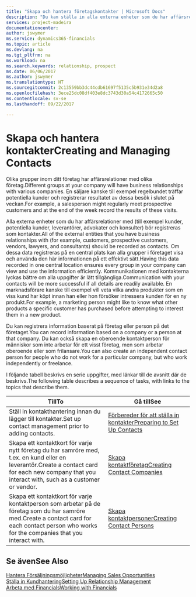 ```yaml
---
title: "Skapa och hantera företagskontakter | Microsoft Docs"
description: "Du kan ställa in alla externa enheter som du har affärsrelationer med (till exempel potentiella kunder, leverantörer och konsulter) för kontakter."
services: project-madeira
documentationcenter: 
author: jswymer
ms.service: dynamics365-financials
ms.topic: article
ms.devlang: na
ms.tgt_pltfrm: na
ms.workload: na
ms.search.keywords: relationship, prospect
ms.date: 06/06/2017
ms.author: jswymer
ms.translationtype: HT
ms.sourcegitcommit: 2c13559bb3dc44cdb61697f5135c5b931e34d2a8
ms.openlocfilehash: 3ece25dc08df403e8dc3743d30a54c4172665c50
ms.contentlocale: sv-se
ms.lasthandoff: 09/22/2017

---
```

# <a name="creating-and-managing-contacts"></a><span data-ttu-id="062b1-103">Skapa och hantera kontakter</span><span class="sxs-lookup"><span data-stu-id="062b1-103">Creating and Managing Contacts</span></span>
<span data-ttu-id="062b1-104">Olika grupper inom ditt företag har affärsrelationer med olika företag.</span><span class="sxs-lookup"><span data-stu-id="062b1-104">Different groups at your company will have business relationships with various companies.</span></span> <span data-ttu-id="062b1-105">En säljare kanske till exempel regelbundet träffar potentiella kunder och registrerar resultatet av dessa besök i slutet på veckan.</span><span class="sxs-lookup"><span data-stu-id="062b1-105">For example, a salesperson might regularly meet prospective customers and at the end of the week record the results of these visits.</span></span>

<span data-ttu-id="062b1-106">Alla externa enheter som du har affärsrelationer med (till exempel kunder, potentiella kunder, leverantörer, advokater och konsulter) bör registreras som kontakter.</span><span class="sxs-lookup"><span data-stu-id="062b1-106">All of the external entities that you have business relationships with (for example, customers, prospective customers, vendors, lawyers, and consultants) should be recorded as contacts.</span></span> <span data-ttu-id="062b1-107">Om dessa data registreras på en central plats kan alla grupper i företaget visa och använda den här informationen på ett effektivt sätt.</span><span class="sxs-lookup"><span data-stu-id="062b1-107">Having this data recorded in one central location ensures every group in your company can view and use the information efficiently.</span></span> <span data-ttu-id="062b1-108">Kommunikationen med kontakterna lyckas bättre om alla uppgifter är lätt tillgängliga.</span><span class="sxs-lookup"><span data-stu-id="062b1-108">Communication with your contacts will be more successful if all details are readily available.</span></span> <span data-ttu-id="062b1-109">En marknadsförare kanske till exempel vill veta vilka andra produkter som en viss kund har köpt innan han eller hon försöker intressera kunden för en ny produkt.</span><span class="sxs-lookup"><span data-stu-id="062b1-109">For example, a marketing person might like to know what other products a specific customer has purchased before attempting to interest them in a new product.</span></span>

<span data-ttu-id="062b1-110">Du kan registrera information baserat på företag eller person på det företaget.</span><span class="sxs-lookup"><span data-stu-id="062b1-110">You can record information based on a company or a person at that company.</span></span> <span data-ttu-id="062b1-111">Du kan också skapa en oberoende kontaktperson för människor som inte arbetar för ett visst företag, men som arbetar oberoende eller som frilansare.</span><span class="sxs-lookup"><span data-stu-id="062b1-111">You can also create an independent contact person for people who do not work for a particular company, but who work independently or freelance.</span></span>

<span data-ttu-id="062b1-112">I följande tabell beskrivs en serie uppgifter, med länkar till de avsnitt där de beskrivs.</span><span class="sxs-lookup"><span data-stu-id="062b1-112">The following table describes a sequence of tasks, with links to the topics that describe them.</span></span> 

| <span data-ttu-id="062b1-113">Till</span><span class="sxs-lookup"><span data-stu-id="062b1-113">To</span></span> | <span data-ttu-id="062b1-114">Gå till</span><span class="sxs-lookup"><span data-stu-id="062b1-114">See</span></span> |
| --- | --- |
| <span data-ttu-id="062b1-115">Ställ in kontakthantering innan du lägger till kontakter.</span><span class="sxs-lookup"><span data-stu-id="062b1-115">Set up contact management prior to adding contacts.</span></span> |[<span data-ttu-id="062b1-116">Förbereder för att ställa in kontakter</span><span class="sxs-lookup"><span data-stu-id="062b1-116">Preparing to Set Up Contacts</span></span>](marketing-setup-contacts.md) |
| <span data-ttu-id="062b1-117">Skapa ett kontaktkort för varje nytt företag du har samröre med, t.ex. en kund eller en leverantör.</span><span class="sxs-lookup"><span data-stu-id="062b1-117">Create a contact card for each new company that you interact with, such as a customer or vendor.</span></span> |[<span data-ttu-id="062b1-118">Skapa kontaktföretag</span><span class="sxs-lookup"><span data-stu-id="062b1-118">Creating Contact Companies</span></span>](marketing-create-contact-companies.md) |
| <span data-ttu-id="062b1-119">Skapa ett kontaktkort för varje kontaktperson som arbetar på de företag som du har samröre med.</span><span class="sxs-lookup"><span data-stu-id="062b1-119">Create a contact card for each contact person who works for the companies that you interact with.</span></span> |[<span data-ttu-id="062b1-120">Skapa kontaktpersoner</span><span class="sxs-lookup"><span data-stu-id="062b1-120">Creating Contact Persons</span></span>](marketing-create-contact-persons.md) |

## <a name="see-also"></a><span data-ttu-id="062b1-121">Se även</span><span class="sxs-lookup"><span data-stu-id="062b1-121">See Also</span></span>
[<span data-ttu-id="062b1-122">Hantera Försäljningsmöjligheter</span><span class="sxs-lookup"><span data-stu-id="062b1-122">Managing Sales Opportunities</span></span>](marketing-manage-sales-opportunities.md)  
[<span data-ttu-id="062b1-123">Ställa in Kundhantering</span><span class="sxs-lookup"><span data-stu-id="062b1-123">Setting Up Relationship Management</span></span>](marketing-setup-marketing.md)  
[<span data-ttu-id="062b1-124">Arbeta med Financials</span><span class="sxs-lookup"><span data-stu-id="062b1-124">Working with Financials</span></span>](ui-work-product.md)  


